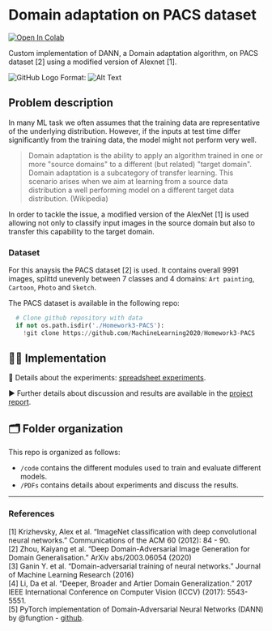 # Domain adaptation on PACS dataset

[![Open In Colab](https://colab.research.google.com/assets/colab-badge.svg)](https://colab.research.google.com/drive/1d05ErjIoe4qO3AH9x9qO6YIi_XcV1paT?usp=sharing)

Custom implementation of DANN, a Domain adaptation algorithm, on PACS dataset [2] using a modified version of Alexnet [1]. 

![GitHub Logo](/images/logo.png)
Format: ![Alt Text](url)

## Problem description
In many ML task we often assumes that the training data are representative of the underlying distribution. However, if the inputs at test time differ
significantly from the training data, the model might not perform very well. 

> Domain adaptation is the ability to apply an algorithm trained in one or more "source domains" to a different (but related) "target domain". Domain adaptation is a subcategory of transfer learning. This scenario arises when we aim at learning from a source data distribution a well performing model on a different target data distribution. (Wikipedia)

In order to tackle the issue, a modified version of the AlexNet [1] is used allowing not only to classify input images in the source domain but also to transfer this capability to the target domain. 

### Dataset
For this anaysis the PACS dataset [2] is used. It contains overall 9991 images, splittd unevenly between 7 classes and 4 domains: `Art painting`, `Cartoon`, `Photo` and `Sketch`.



The PACS dataset is available in the following repo:
```python
  # Clone github repository with data
  if not os.path.isdir('./Homework3-PACS'):
    !git clone https://github.com/MachineLearning2020/Homework3-PACS
```

## 👨‍💻 Implementation 

🔗 Details about the experiments: [spreadsheet experiments](https://docs.google.com/spreadsheets/d/1uLhNkXpfvKClKMzDB2up0mOgv7D9yjEpBaQuIOw4xbw).

▶ Further details about discussion and results are available in the [project report](./report.pdf).

## 🗂 Folder organization
This repo is organized as follows: 
- `/code` contains the different modules used to train and evaluate different models.
- `/PDFs` contains details about experiments and discuss the results.

---

### References

[1] Krizhevsky, Alex et al. “ImageNet classification with deep convolutional neural networks.” Communications of the ACM 60 (2012): 84 - 90.<br>
[2] Zhou, Kaiyang et al. “Deep Domain-Adversarial Image Generation for Domain Generalisation.” ArXiv abs/2003.06054 (2020)<br>
[3] Ganin Y. et al. “Domain-adversarial training of neural networks.” Journal of Machine Learning Research (2016)<br>
[4] Li, Da et al. “Deeper, Broader and Artier Domain Generalization.” 2017 IEEE International Conference on Computer Vision (ICCV) (2017): 5543-5551.<br>
[5] PyTorch implementation of Domain-Adversarial Neural Networks (DANN) by @fungtion - [github](https://github.com/fungtion/DANN).

